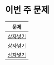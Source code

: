 # 이번 주 문제

|문제|
|:-----:|
|[상자넣기](https://www.acmicpc.net/problem/1965)|
|[상자넣기](https://www.acmicpc.net/problem/1965)|
|[상자넣기](https://www.acmicpc.net/problem/1965)|
